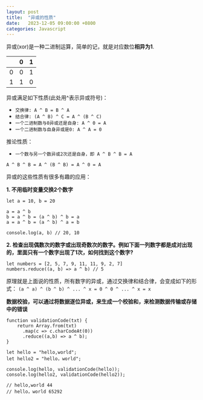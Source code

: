```yaml
---
layout: post
title:  "异或的性质"
date:   2023-12-05 09:00:00 +0800
categories: Javascript
--- 
```


异或(xor)是一种二进制运算，简单的记，就是对应数位**相异为1**.

|  | 0 | 1 |
| ---- | ---- | ---- | 
| 0 | 0 | 1 |
| 1 | 1 | 0 |

异或满足如下性质(此处用^表示异或符号)：

- `交换律: A ^ B = B ^ A`
- `结合律: (A ^ B) ^ C = A ^ (B ^ C)`
- `一个二进制数与0异或还是自身: A ^ 0 = A` 
- `一个二进制数与自身异或是0: A ^ A = 0`

推论性质：

- `一个数与另一个数异或2次还是自身，即 A ^ B ^ B = A`

```A ^ B ^ B = A ^ (B ^ B) = A ^ 0 = A```

异或的这些性质有很多有趣的应用：

**1. 不用临时变量交换2个数字**
```
let a = 10, b = 20

a = a ^ b
b = a ^ b = (a ^ b) ^ b = a 
a = a ^ b = (a ^ b) ^ a = b 

console.log(a, b) // 20, 10
```

**2. 检查出现偶数次的数字或出现奇数次的数字。例如下面一列数字都是成对出现的，里面只有一个数字出现了1次，如何找到这个数字?**

```
let numbers = [2, 5, 7, 9, 11, 11, 9, 2, 7]
numbers.reduce((a, b) => a ^ b) // 5
```

原理就是上面说的性质，所有数字的异或，通过交换律和结合律，会变成如下的形式：
```(a ^ a) ^ (b ^ b) ^ ... ^ x = 0 ^ 0 ^ ... ^ x = x```

**数据校验，可以通过将数据逐位异或，来生成一个校验和，来检测数据传输或存储中的错误**
```
function validationCode(txt) {
	return Array.from(txt)
	  .map(c => c.charCodeAt(0))
	  .reduce((a,b) => a ^ b); 
}

let hello = "hello,world";
let hello2 = "hello，world";

console.log(hello, validationCode(hello));
console.log(hello2, validationCode(hello2));

// hello,world 44
// hello，world 65292 
```

